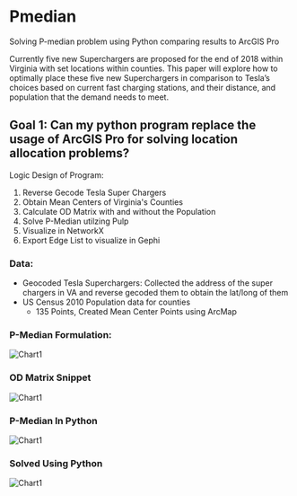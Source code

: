 # Pmedian
Solving P-median problem using Python comparing results to ArcGIS Pro

Currently five new Superchargers are proposed for the end of 2018 within Virginia with set locations within counties. This paper will explore how to optimally place these five new Superchargers in comparison to Tesla’s choices based on current fast charging stations, and their distance, and population that the demand needs to meet.


## Goal 1: Can my python program replace the usage of ArcGIS Pro for solving location allocation problems?

Logic Design of Program:

1. Reverse Gecode Tesla Super Chargers 
2. Obtain Mean Centers of Virginia's Counties 
3. Calculate OD Matrix with and without the Population
4. Solve P-Median utilzing Pulp
5. Visualize in NetworkX
6. Export Edge List to visualize in Gephi

### Data:
* Geocoded Tesla Superchargers: Collected the address of the super chargers in VA and reverse gecoded them to obtain the lat/long of them
* US Census 2010 Population data for counties
  * 135 Points, Created Mean Center Points using ArcMap


### P-Median Formulation: 
![Chart1](Graph1.png)



### OD Matrix Snippet
![Chart1](Graph1.png)


### P-Median In Python
![Chart1](Graph1.png)


### Solved Using Python
![Chart1](Graph1.png)





